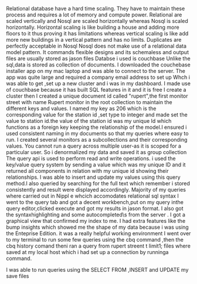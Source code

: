 Relational database have a hard time scaling. They have to maintain these process and requires a lot of memory and compute power.
Relational are scaled vertically and Nosql are scaled horizontally  whereas Nosql is scaled horizontally.
Horizontal scaling is like building a house and adding more floors to it thus proving it has limitations whereas vertical scaling is like add more new buildings in a vertical pattern and has no limits.
Duplicates are perfectly acceptable in Nosql 
Nosql  does not make use of a relational data model pattern. It commands flexible designs and its schemaless and output files are usually stored as jason files
Databse i used is couchbase
Unlike the sql,data is stored as collection of documents. 
I downloaded the couchebase installer app on my mac laptop and was able to connect to the server. The app was quite large and required a company email address to set up Whch i was able to get ,set up a new cluster and i was in my dashboard.
I made use of couchbase because it has built SQL features in it and it is free
I create a cluster then I created a unique document id  called  "rupert",the first monitor street with name Rupert monitor in the root collection to maintain the different keys and values. 
I named my key as 206 which is the corresponding value for the station id ,set type to integer and made set the value to station id.the value of the station id was my unique Id which functions as a foreign key keeping the relationship of the model.I ensured i used consistent naming in my documents so that my queries where easy to run. I created several monitors as a subcollections and their corresponding values. You cannot run a query across multiple user-as it is scoped for a particular user. So i denormalized my data and saved it as group collection
The query api is used to perform read and write operations.
i used the key/value query system by sending a value which was my unique ID and it returned all components in relation with my unique id showing their relationships.
I was able to insert and update my values using this query method.I also queried by searching for the full text which remember i stored consistently and result were displayed accordingly.
Majority of my queries where carried out in Nippl e whcich accomodates relational sql syntax
I went to the query tab and got a decent workbench,put on my query inthe query editor,clicked execute and got my results in jason format.
I also got the syntaxhighlighting and some autocompleted\s from the server .
I got a graphical view that confirmed my index to me.
I had extra features like the bump insights which showed me the shape of my data because i was using the Enteprise Edition.
it was a really helpful working environment
I went over to my terminal to run some few queries using the cbq command ,then the cbq history comand theni ran a query from rupert streent t limit1;
files where saved at my local host which i had set up a connection by runninga command.

I was able to run queries using the SELECT FROM ,INSERT and UPDATE my save files

